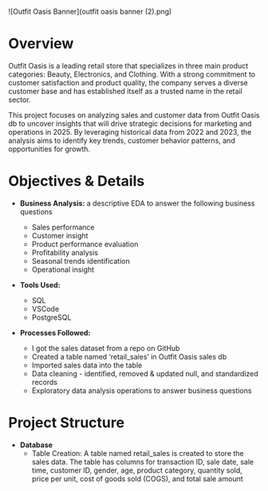 ![Outfit Oasis Banner](outfit oasis banner (2).png)

# Overview

Outfit Oasis is a leading retail store that specializes in three main product categories: Beauty, Electronics, and Clothing. With a strong commitment to customer satisfaction and product quality, the company serves a diverse customer base and has established itself as a trusted name in the retail sector.

This project focuses on analyzing sales and customer data from Outfit Oasis db to uncover insights that will drive strategic decisions for marketing and operations in 2025\. By leveraging historical data from 2022 and 2023, the analysis aims to identify key trends, customer behavior patterns, and opportunities for growth.

# Objectives & Details

* **Business Analysis:** a descriptive EDA to answer the following business questions   
  * Sales performance  
  * Customer insight  
  * Product performance evaluation  
  * Profitability analysis  
  * Seasonal trends identification  
  * Operational insight  
      
* **Tools Used:**  
  * SQL  
  * VSCode  
  * PostgreSQL
     
* **Processes Followed:**  
  * I got the sales dataset from a repo on GitHub  
  * Created a table named ‘retail\_sales’ in Outfit Oasis sales db  
  * Imported sales data into the table  
  * Data cleaning \- identified, removed & updated null, and standardized records  
  * Exploratory data analysis operations to answer business questions

# Project Structure 

* **Database**  
  * Table Creation: A table named retail_sales is created to store the sales data. The table has columns for transaction ID, sale date, sale time, customer ID, gender, age, product category, quantity sold, price per unit, cost of goods sold (COGS), and total sale amount

